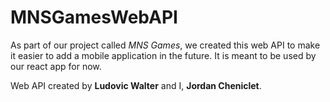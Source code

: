 # MNSGamesWebAPI

As part of our project called *MNS Games*, we created this web API to make it easier to add a mobile application in the future. It is meant to be used by our react app for now. 

Web API created by **Ludovic Walter** and I, **Jordan Cheniclet**.
